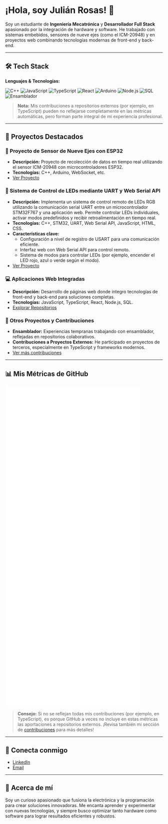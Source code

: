 <!-- Encabezado con imagen de perfil, puedes agregar una imagen de portada si lo deseas -->
# ¡Hola, soy Julián Rosas! 👋

Soy un estudiante de **Ingeniería Mecatrónica** y **Desarrollador Full Stack** apasionado por la integración de hardware y software. He trabajado con sistemas embebidos, sensores de nueve ejes (como el ICM-20948) y en proyectos web combinando tecnologías modernas de front-end y back-end.

---

## 🛠️ Tech Stack

**Lenguajes & Tecnologías:**

![C++](https://img.shields.io/badge/-C++-00599C?style=for-the-badge&logo=c%2B%2B&logoColor=white)
![JavaScript](https://img.shields.io/badge/-JavaScript-F7DF1E?style=for-the-badge&logo=javascript&logoColor=black)
![TypeScript](https://img.shields.io/badge/-TypeScript-3178C6?style=for-the-badge&logo=typescript&logoColor=white)
![React](https://img.shields.io/badge/-React-61DAFB?style=for-the-badge&logo=react&logoColor=white)
![Arduino](https://img.shields.io/badge/-Arduino-00979D?style=for-the-badge&logo=arduino&logoColor=white)
![Node.js](https://img.shields.io/badge/-Node.js-339933?style=for-the-badge&logo=node.js&logoColor=white)
![SQL](https://img.shields.io/badge/-SQL-4479A1?style=for-the-badge&logo=postgresql&logoColor=white)
![Ensamblador](https://img.shields.io/badge/-Assembly-000000?style=for-the-badge&logo=assembly&logoColor=white)

> **Nota:** Mis contribuciones a repositorios externos (por ejemplo, en TypeScript) pueden no reflejarse completamente en las métricas automáticas, pero forman parte integral de mi experiencia profesional.

---

## 🚀 Proyectos Destacados

### 📡 Proyecto de Sensor de Nueve Ejes con ESP32
- **Descripción:** Proyecto de recolección de datos en tiempo real utilizando el sensor ICM-20948 con microcontroladores ESP32.  
- **Tecnologías:** C++, Arduino, WebSocket, etc.  
- [Ver Proyecto](https://github.com/2J5R6/ICM20948-WebSocket-DataCollector)

### 🔌 Sistema de Control de LEDs mediante UART y Web Serial API
- **Descripción:** Implementa un sistema de control remoto de LEDs RGB utilizando la comunicación serial UART entre un microcontrolador STM32F767 y una aplicación web. Permite controlar LEDs individuales, activar modos predefinidos y recibir retroalimentación en tiempo real.
- **Tecnologías:** C++, STM32, UART, Web Serial API, JavaScript, HTML, CSS.
- **Características clave:**
  - Configuración a nivel de registro de USART para una comunicación eficiente.
  - Interfaz web con Web Serial API para control remoto.
  - Sistema de modos para controlar LEDs (por ejemplo, encender el LED rojo, azul o verde según el modo).
- [Ver Proyecto](https://github.com/2J5R6/USART_Registros-STM32)

### 💻 Aplicaciones Web Integradas
- **Descripción:** Desarrollo de páginas web donde integro tecnologías de front-end y back-end para soluciones completas.  
- **Tecnologías:** JavaScript, TypeScript, React, Node.js, SQL.  
- [Explorar Repositorios](https://github.com/2J5R6?tab=repositories)

### 🔧 Otros Proyectos y Contribuciones
- **Ensamblador:** Experiencias tempranas trabajando con ensamblador, reflejadas en repositorios colaborativos.  
- **Contribuciones a Proyectos Externos:** He participado en proyectos de terceros, especialmente en TypeScript y frameworks modernos.
- [Ver más contribuciones](https://github.com/2J5R6?tab=overview&from=2023-01-01&to=2023-12-31)

---

## 📊 Mis Métricas de GitHub

![Metrics](./github-metrics.svg?refresh=1)

> **Consejo:** Si no se reflejan todas mis contribuciones (por ejemplo, en TypeScript), es porque GitHub a veces no incluye en estas métricas las aportaciones a repositorios externos. ¡Revisa también mi sección de [contribuciones](https://github.com/2J5R6) para más detalles!

---

## 🔗 Conecta conmigo

- [LinkedIn](https://www.linkedin.com/in/envision-julián-andrés-rosas-sánchez-creating)
- [Email](julianrosassan@gmail.com)

---

## 📝 Acerca de mí

Soy un curioso apasionado que fusiona la electrónica y la programación para crear soluciones innovadoras. Me encanta aprender y experimentar con nuevas tecnologías, y siempre busco optimizar tanto hardware como software para lograr resultados eficientes y robustos.


